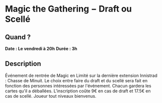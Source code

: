 # Magic the Gathering − Draft ou Scellé
## Quand ?
**Date : Le vendredi à 20h**
**Durée  : 3h**
## Description
Événement de rentrée de Magic en Limité sur la dernière extension Innistrad : Chasse de Minuit. 
Le choix entre faire du draft et du scellé sera fait en fonction des personnes intéressées par l'événement. Chacun gardera les cartes qu'il a déballées. 
L'inscription coûte 9€ en cas de draft et 17.5€ en cas de scellé. 
Joueur tout niveaux bienvenus.


